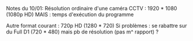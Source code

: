 Notes du 10/01:
Résolution ordinaire d'une caméra CCTV : 1920 * 1080 (1080p HD)
MAIS : temps d'exécution du programme

Autre format courant : 720p HD (1280 * 720)
Si problèmes : se rabattre sur du Full D1 (720 * 480) mais pb de résolution (pas m^ rapport) ?
